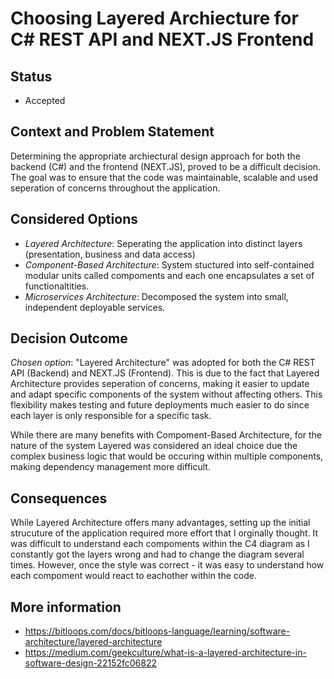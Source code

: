 # Choosing Layered Archiecture for C# REST API and NEXT.JS Frontend

## Status 
- Accepted

## Context and Problem Statement 
Determining the appropriate archiectural design approach for both the backend (C#) and the frontend (NEXT.JS), proved to be a difficult decision. The goal was to ensure that the code was maintainable, scalable and used seperation of concerns throughout the application. 

## Considered Options
- _Layered Architecture_: Seperating the application into distinct layers (presentation, business and data access)
- _Component-Based Architecture_: System stuctured into self-contained modular units called compoments and each one encapsulates a set of functionaltities.
- _Microservices Architecture_: Decomposed the system into small, independent deployable services.
  
## Decision Outcome 
_Chosen option_: "Layered Architecture" was adopted for both the C# REST API (Backend) and NEXT.JS (Frontend). This is due to the fact that Layered Architecture provides seperation of concerns, making it easier to update and adapt specific components of the system without affecting others. This flexibility makes testing and future deployments much easier to do since each layer is only responsible for a specific task. 

While there are many benefits with Compoment-Based Architecture, for the nature of the system Layered was considered an ideal choice due the complex business logic that would be occuring within multiple components, making dependency management more difficult. 

## Consequences
While Layered Architecture offers many advantages, setting up the initial strucuture of the application required more effort that I orginally thought. It was difficult to understand each compoments within the C4 diagram as I constantly got the layers wrong and had to change the diagram several times. However, once the style was correct - it was easy to understand how each compoment would react to eachother within the code. 

## More information 
- https://bitloops.com/docs/bitloops-language/learning/software-architecture/layered-architecture
- https://medium.com/geekculture/what-is-a-layered-architecture-in-software-design-22152fc06822
